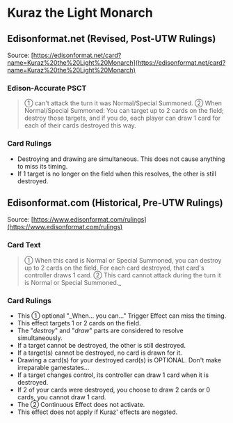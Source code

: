 # Kuraz the Light Monarch

## Edisonformat.net (Revised, Post-UTW Rulings)

Source: [https://edisonformat.net/card?name=Kuraz%20the%20Light%20Monarch](https://edisonformat.net/card?name=Kuraz%20the%20Light%20Monarch)

### Edison-Accurate PSCT

> ① can't attack the turn it was Normal/Special Summoned.
> ② When Normal/Special Summoned:
> You can target up to 2 cards on the field; destroy those targets, and if you do, each player can draw 1 card for each of their cards destroyed this way.

### Card Rulings

*   Destroying and drawing are simultaneous.
This does not cause anything to miss its timing.
*   If 1 target is no longer on the field when this resolves, the other is still destroyed.


## Edisonformat.com (Historical, Pre-UTW Rulings)

Source: [https://www.edisonformat.com/rulings](https://www.edisonformat.com/rulings)

### Card Text

> ① When this card is Normal or Special Summoned, you can destroy up to 2 cards on the field. For each card destroyed, that card's controller draws 1 card. ② This card cannot attack during the turn it is Normal or Special Summoned._

### Card Rulings

*   This ① optional "_When... you can..." Trigger Effect can miss the timing.
*   This effect targets 1 or 2 cards on the field.
*   The "_destroy_" and "_draw_" parts are considered to resolve simultaneously.
*   If a target cannot be destroyed, the other is still destroyed.
*   If a target(s) cannot be destroyed, no card is drawn for it.
*   Drawing a card(s) for your destroyed card(s) is OPTIONAL. Don't make irreparable gamestates...
*   If a target changes control, its controller can draw 1 card when it is destroyed.
*   If 2 of your cards were destroyed, you choose to draw 2 cards or 0 cards, you cannot draw 1 card.
*   The ② Continuous Effect does not activate.
*   This effect does not apply if Kuraz' effects are negated.


